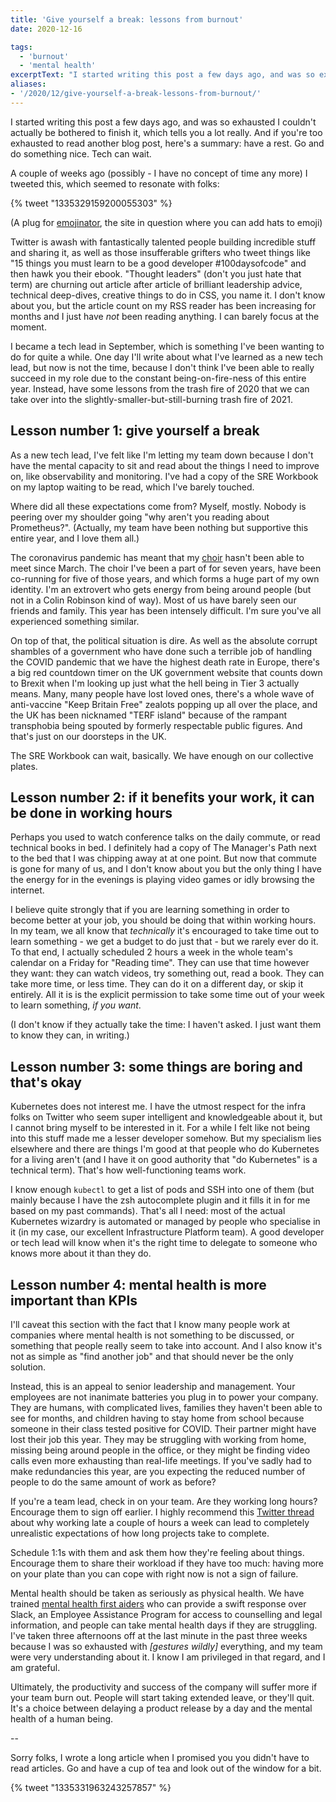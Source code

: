 ```yaml
---
title: 'Give yourself a break: lessons from burnout'
date: 2020-12-16

tags: 
  - 'burnout'
  - 'mental health'
excerptText: "I started writing this post a few days ago, and was so exhausted I couldn't actually be bothered to finish it, which tells you a lot really. Here are some lessons from the trash fire of 2020 that we can take over into the slightly-smaller-but-still-burning trash fire of 2021. "
aliases:
- '/2020/12/give-yourself-a-break-lessons-from-burnout/'
---
```


I started writing this post a few days ago, and was so exhausted I couldn't actually be bothered to finish it, which tells you a lot really. And if you're too exhausted to read another blog post, here's a summary: have a rest. Go and do something nice. Tech can wait. 

A couple of weeks ago (possibly - I have no concept of time any more) I tweeted this, which seemed to resonate with folks:

{% tweet "1335329159200055303" %}

(A plug for [emojinator](https://emojinator.fun), the site in question where you can add hats to emoji) 

Twitter is awash with fantastically talented people building incredible stuff and sharing it, as well as those insufferable grifters who tweet things like "15 things you must learn to be a good developer #100daysofcode" and then hawk you their ebook. "Thought leaders" (don't you just hate that term) are churning out article after article of brilliant leadership advice, technical deep-dives, creative things to do in CSS, you name it. I don't know about you, but the article count on my RSS reader has been increasing for months and I just have *not* been reading anything. I can barely focus at the moment.

I became a tech lead in September, which is something I've been wanting to do for quite a while. One day I'll write about what I've learned as a new tech lead, but now is not the time, because I don't think I've been able to really succeed in my role due to the constant being-on-fire-ness of this entire year. Instead, have some lessons from the trash fire of 2020 that we can take over into the slightly-smaller-but-still-burning trash fire of 2021. 

## Lesson number 1: give yourself a break

As a new tech lead, I've felt like I'm letting my team down because I don't have the mental capacity to sit and read about the things I need to improve on, like observability and monitoring. I've had a copy of the SRE Workbook on my laptop waiting to be read, which I've barely touched. 

Where did all these expectations come from? Myself, mostly. Nobody is peering over my shoulder going "why aren't you reading about Prometheus?". (Actually, my team have been nothing but supportive this entire year, and I love them all.)

The coronavirus pandemic has meant that my [choir](https://shechoir.com/london) hasn't been able to meet since March. The choir I've been a part of for seven years, have been co-running for five of those years, and which forms a huge part of my own identity. I'm an extrovert who gets energy from being around people (but not in a Colin Robinson kind of way). Most of us have barely seen our friends and family. This year has been intensely difficult. I'm sure you've all experienced something similar. 

On top of that, the political situation is dire. As well as the absolute corrupt shambles of a government who have done such a terrible job of handling the COVID pandemic that we have the highest death rate in Europe, there's a big red countdown timer on the UK government website that counts down to Brexit when I'm looking up just what the hell being in Tier 3 actually means. Many, many people have lost loved ones, there's a whole wave of anti-vaccine "Keep Britain Free" zealots popping up all over the place, and the UK has been nicknamed "TERF island" because of the rampant transphobia being spouted by formerly respectable public figures. And that's just on our doorsteps in the UK. 

The SRE Workbook can wait, basically. We have enough on our collective plates. 

## Lesson number 2: if it benefits your work, it can be done in working hours
Perhaps you used to watch conference talks on the daily commute, or read technical books in bed. I definitely had a copy of The Manager's Path next to the bed that I was chipping away at at one point. But now that commute is gone for many of us, and I don't know about you but the only thing I have the energy for in the evenings is playing video games or idly browsing the internet.

I believe quite strongly that if you are learning something in order to become better at your job, you should be doing that within working hours. In my team, we all know that *technically* it's encouraged to take time out to learn something - we get a budget to do just that - but we rarely ever do it. To that end, I actually scheduled 2 hours a week in the whole team's calendar on a Friday for "Reading time". They can use that time however they want: they can watch videos, try something out, read a book. They can take more time, or less time. They can do it on a different day, or skip it entirely. All it is is the explicit permission to take some time out of your week to learn something, *if you want*. 

(I don't know if they actually take the time: I haven't asked. I just want them to know they can, in writing.)

## Lesson number 3: some things are boring and that's okay
Kubernetes does not interest me. I have the utmost respect for the infra folks on Twitter who seem super intelligent and knowledgeable about it, but I cannot bring myself to be interested in it. For a while I felt like not being into this stuff made me a lesser developer somehow. But my specialism lies elsewhere and there are things I'm good at that people who do Kubernetes for a living aren't (and I have it on good authority that "do Kubernetes" is a technical term). That's how well-functioning teams work. 

I know enough `kubectl` to get a list of pods and SSH into one of them (but mainly because I have the zsh autocomplete plugin and it fills it in for me based on my past commands). That's all I need: most of the actual Kubernetes wizardry is automated or managed by people who specialise in it (in my case, our excellent Infrastructure Platform team). A good developer or tech lead will know when it's the right time to delegate to someone who knows more about it than they do. 

## Lesson number 4: mental health is more important than KPIs
I'll caveat this section with the fact that I know many people work at companies where mental health is not something to be discussed, or something that people really seem to take into account. And I also know it's not as simple as "find another job" and that should never be the only solution. 

Instead, this is an appeal to senior leadership and management. Your employees are not inanimate batteries you plug in to power your company. They are humans, with complicated lives, families they haven't been able to see for months, and children having to stay home from school because someone in their class tested positive for COVID. Their partner might have lost their job this year. They may be struggling with working from home, missing being around people in the office, or they might be finding video calls even more exhausting than real-life meetings. If you've sadly had to make redundancies this year, are you expecting the reduced number of people to do the same amount of work as before? 

If you're a team lead, check in on your team. Are they working long hours? Encourage them to sign off earlier. I highly recommend this [Twitter thread](https://twitter.com/kkukshtel/status/1338240765605109762) about why working late a couple of hours a week can lead to completely unrealistic expectations of how long projects take to complete. 

Schedule 1:1s with them and ask them how they're feeling about things. Encourage them to share their workload if they have too much: having more on your plate than you can cope with right now is not a sign of failure. 

Mental health should be taken as seriously as physical health. We have trained [mental health first aiders](https://mhfaengland.org/) who can provide a swift response over Slack, an Employee Assistance Program for access to counselling and legal information, and people can take mental health days if they are struggling. I've taken three afternoons off at the last minute in the past three weeks because I was so exhausted with *[gestures wildly]* everything, and my team were very understanding about it. I know I am privileged in that regard, and I am grateful.

Ultimately, the productivity and success of the company will suffer more if your team burn out. People will start taking extended leave, or they'll quit. It's a choice between delaying a product release by a day and the mental health of a human being. 

-- 

Sorry folks, I wrote a long article when I promised you you didn't have to read articles. Go and have a cup of tea and look out of the window for a bit. 

{% tweet "1335331963243257857" %}